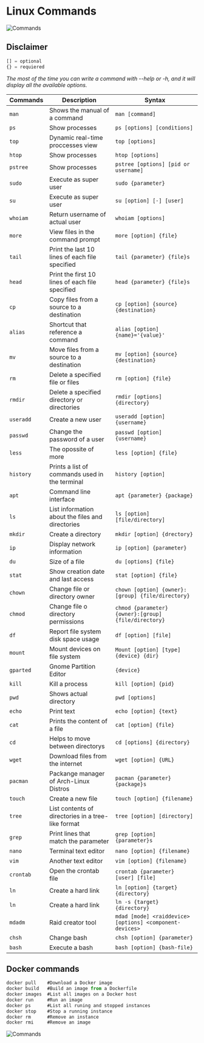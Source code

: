 
# Linux Commands
![Commands](https://i.imgur.com/kAVz68W.jpg)

## Disclaimer
```javascript
[] = optional
{} = requiered
```
*The most of the time you can write a command with --help or -h, and it will display all the available options.*


|Commands|Description|Syntax|
|--------|-----------|-------|
|`man`|Shows the manual of a command|`man [command]`|
|`ps`|Show processes|`ps [options] [conditions]`|
|`top`|Dynamic real-time proccesses view|`top [options]`|
|`htop`|Show processes|`htop [options]`|
|`pstree`|Show processes|`pstree [options] [pid or username]`|
|`sudo`|Execute as super user|`sudo {parameter}`|
|`su`|Execute as super user|`su [option] [-] [user]`|
|`whoiam`|Return username of actual user|`whoiam [options]`|
|`more`|View files in the command prompt|`more [option] {file}`|
|`tail`|Print the last 10 lines of each file specified|`tail {parameter} {file}s`|
|`head`|Print the first 10 lines of each file specified|`head {parameter} {file}s`|
|`cp`|Copy files from a source to a destination|`cp [option] {source} {destination}`|
|`alias`|Shortcut that reference a command|`alias [option] {name}='{value}'`|
|`mv`|Move files from a source to a destination|`mv [option] {source} {destination}`|
|`rm`|Delete a specified file or files|`rm [option] {file}`|
|`rmdir`|Delete a specified directory or directories|`rmdir [options] {directory}`|
|`useradd`|Create a new user|`useradd [option] {username}`|
|`passwd`|Change the password of a user|`passwd [option] {username}`|
|`less`|The opossite of more|`less [option] {file}`|
|`history`|Prints a list of commands used in the terminal|`history [option]`|
|`apt`|Command line interface|`apt {parameter} {package}`|
|`ls`|List information about the files and directories|`ls [option] [file/directory]`|
|`mkdir`|Create a directory|`mkdir [option] {drectory}`|
|`ip`|Display network information|`ip [option] {parameter}`|
|`du`|Size of a file|`du [options] {file}`|
|`stat`|Show creation date and last access|`stat [option] {file}`|
|`chown`|Change file or directory owner|`chown [option] {owner}:[group] {file/directory}`|
|`chmod`|Change file o directory permissions|`chmod {parameter} {owner}:[group] {file/directory}`|
|`df`|Report file system disk space usage|`df [option] [file]`|
|`mount`|Mount devices on file system|`Mount [option] [type] {device} {dir}`|
|`gparted`|Gnome Partition Editor|`{device}`|
|`kill`|Kill a process|`kill [option] {pid}`|
|`pwd`|Shows actual directory|`pwd [options]`|
|`echo`|Print text|`echo [option] {text}`|
|`cat`|Prints the content of a file|`cat [option] {file}`|
|`cd`|Helps to move between directorys|`cd [options] {directory}`|
|`wget`|Download files from the internet|`wget [option] {URL}`|
|`pacman`|Packange manager of Arch-Linux Distros|`pacman {parameter} {package}s`|
|`touch`|Create a new file|`touch [option] {filename}`|
|`tree`|List contents of directories in a tree-like format|`tree [option] [directory]`|
|`grep`|Print lines that match the parameter|`grep [option] {parameter}s`|
|`nano`|Terminal text editor|`nano [option] {filename}`|
|`vim`|Another text editor|`vim [option] {filename}`|
|`crontab`|Open the crontab file|`crontab {parameter} [user] [file]`|
|`ln`|Create a hard link|`ln [option] {target} {directory}`|
|`ln`|Create a hard link|`ln -s {target} {directory}`|
|`mdadm`|Raid creator tool|`mdad [mode] <raiddevice> [options] <component-devices>`|
|`chsh`|Change bash|`chsh [option] {parameter}`|
|`bash`|Execute a bash|`bash [option] {bash-file}`|

## Docker commands
```javascript
docker pull    #Download a Docker image
docker build   #Build an image from a Dockerfile
docker images  #List all images on a Docker host
docker run     #Run an image
docker ps      #List all runing and stopped instances
docker stop    #Stop a running instance
docker rm      #Remove an instance
docker rmi     #Remove an image
```

![Commands](https://www.omgubuntu.co.uk/wp-content/uploads/2016/10/GOUKlfP.jpg)
